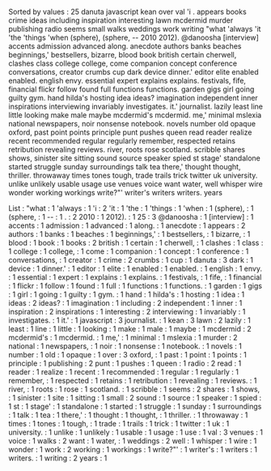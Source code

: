 Sorted by values :
25 danuta javascript kean over val 'i . appears books crime ideas including inspiration interesting lawn mcdermid murder publishing radio seems small walks weddings work writing "what 'always 'it 'the 'things 'when (sphere), (sphere, -- 2010 2012). @danoosha [interview] accents admission advanced along. anecdote authors banks beaches beginnings,' bestsellers, bizarre, blood book british certain cherwell, clashes class college college, come companion concept conference conversations, creator crumbs cup dark device dinner.' editor elite enabled enabled. english envy. essential expert explains explains. festivals, fife, financial flickr follow found full functions functions. garden gigs girl going guilty gym. hand hilda's hosting idea ideas? imagination independent inner inspirations interviewing invariably investigates. it.' journalist. lazily least line little looking make male maybe mcdermid's mcdermid. me,' minimal mslexia national newspapers, noir nonsense notebook. novels number old opaque oxford, past point points principle punt pushes queen read reader realize recent recommended regular regularly remember, respected retains retribution revealing reviews. river, roots rose scotland. scribble shares shows, sinister site sitting sound source speaker spied st stage' standalone started struggle sunday surroundings talk tea there,' thought thought, thriller. throwaway times tones tough, trade trails trick twitter uk university. unlike unlikely usable usage use venues voice want water, well whisper wire wonder working workings write?"' writer's writers writers. years 

List :
"what : 1
'always : 1
'i : 2
'it : 1
'the : 1
'things : 1
'when : 1
(sphere), : 1
(sphere, : 1
-- : 1
. : 2
2010 : 1
2012). : 1
25 : 3
@danoosha : 1
[interview] : 1
accents : 1
admission : 1
advanced : 1
along. : 1
anecdote : 1
appears : 2
authors : 1
banks : 1
beaches : 1
beginnings,' : 1
bestsellers, : 1
bizarre, : 1
blood : 1
book : 1
books : 2
british : 1
certain : 1
cherwell, : 1
clashes : 1
class : 1
college : 1
college, : 1
come : 1
companion : 1
concept : 1
conference : 1
conversations, : 1
creator : 1
crime : 2
crumbs : 1
cup : 1
danuta : 3
dark : 1
device : 1
dinner.' : 1
editor : 1
elite : 1
enabled : 1
enabled. : 1
english : 1
envy. : 1
essential : 1
expert : 1
explains : 1
explains. : 1
festivals, : 1
fife, : 1
financial : 1
flickr : 1
follow : 1
found : 1
full : 1
functions : 1
functions. : 1
garden : 1
gigs : 1
girl : 1
going : 1
guilty : 1
gym. : 1
hand : 1
hilda's : 1
hosting : 1
idea : 1
ideas : 2
ideas? : 1
imagination : 1
including : 2
independent : 1
inner : 1
inspiration : 2
inspirations : 1
interesting : 2
interviewing : 1
invariably : 1
investigates. : 1
it.' : 1
javascript : 3
journalist. : 1
kean : 3
lawn : 2
lazily : 1
least : 1
line : 1
little : 1
looking : 1
make : 1
male : 1
maybe : 1
mcdermid : 2
mcdermid's : 1
mcdermid. : 1
me,' : 1
minimal : 1
mslexia : 1
murder : 2
national : 1
newspapers, : 1
noir : 1
nonsense : 1
notebook. : 1
novels : 1
number : 1
old : 1
opaque : 1
over : 3
oxford, : 1
past : 1
point : 1
points : 1
principle : 1
publishing : 2
punt : 1
pushes : 1
queen : 1
radio : 2
read : 1
reader : 1
realize : 1
recent : 1
recommended : 1
regular : 1
regularly : 1
remember, : 1
respected : 1
retains : 1
retribution : 1
revealing : 1
reviews. : 1
river, : 1
roots : 1
rose : 1
scotland. : 1
scribble : 1
seems : 2
shares : 1
shows, : 1
sinister : 1
site : 1
sitting : 1
small : 2
sound : 1
source : 1
speaker : 1
spied : 1
st : 1
stage' : 1
standalone : 1
started : 1
struggle : 1
sunday : 1
surroundings : 1
talk : 1
tea : 1
there,' : 1
thought : 1
thought, : 1
thriller. : 1
throwaway : 1
times : 1
tones : 1
tough, : 1
trade : 1
trails : 1
trick : 1
twitter : 1
uk : 1
university. : 1
unlike : 1
unlikely : 1
usable : 1
usage : 1
use : 1
val : 3
venues : 1
voice : 1
walks : 2
want : 1
water, : 1
weddings : 2
well : 1
whisper : 1
wire : 1
wonder : 1
work : 2
working : 1
workings : 1
write?"' : 1
writer's : 1
writers : 1
writers. : 1
writing : 2
years : 1
